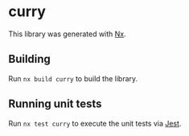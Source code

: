 # curry

This library was generated with [Nx](https://nx.dev).

## Building

Run `nx build curry` to build the library.

## Running unit tests

Run `nx test curry` to execute the unit tests via [Jest](https://jestjs.io).
